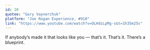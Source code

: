 ```yaml
---
id: 10
quotee: "Gary Vaynerchuk"
platform: "Joe Rogan Experience, #910"
link: "https://www.youtube.com/watch?v=OLHdzLpMg-s&t=1h35m25s"
---
```


If anybody’s made it that looks like you — that’s it. That’s it. There’s a blueprint.
